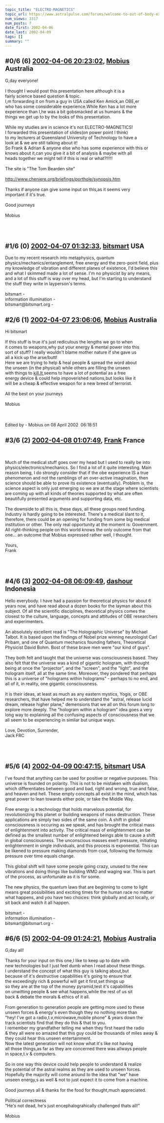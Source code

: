 ```yaml
---
topic_title: "ELECTRO-MAGNETICS"
topic_url: https://www.astralpulse.com/forums/welcome-to-out-of-body-experiences!/electro-magnetics
num_views: 3317
num_posts: 7
date_first: 2002-04-06
date_last: 2002-04-09
tags: []
summary: ""
---
```


## \#0/6 (6) [2002-04-06 20:23:02](https://www.astralpulse.com/forums/index.php?msg=116314), [Mobius](https://www.astralpulse.com/forums/profile/?u=301) Australia ##
<section>
G,day everyone!
<br>
<br>
I thought I would post this presentation here although it is a
<br>
fairly science based question &amp; topic.
<br>
I,m forwarding it on from a guy in USA called Ken Amick,an OBE,er
<br>
who has some considerable experience.While Ken has a lot more
<br>
experience than I,he was a bit gobsmacked at us humans &amp; the
<br>
things we get up to by the looks of this presentation.
<br>
<br>
While my studies are in science it's not ELECTRO-MAGNETICS!
<br>
I forwarded this presentation of slides(on power point I think)
<br>
to my lecturers at Queensland University of Technology to have a
<br>
look at &amp; we are still talking about it!
<br>
So Frank &amp; Adrian &amp; anyone else who has some experience with this or
<br>
knows about it,can you give it a bit of analysis &amp; maybe with all
<br>
heads together we might tell if this is real or what?!!!!!
<br>
<br>
The site is "The Tom Bearden site"
<br>
<br>
<a class="bbc_link" href="http://www.cheniere.org/briefings/porthole/synopsis.htm" rel="noopener" target="_blank">
 http://www.cheniere.org/briefings/porthole/synopsis.htm
</a>
<br>
<br>
Thanks if anyone can give some input on this,as it seems very
<br>
important if it's true.
<br>
<br>
Good journeys
<br>
<br>
Mobius
<br>
<br>
<br>
<br>
</section>

## \#1/6 (0) [2002-04-07 01:32:33](https://www.astralpulse.com/forums/index.php?msg=2903), [bitsmart](https://www.astralpulse.com/forums/profile/?u=324) USA ##
<section>
Due to my recent research into metaphysics, quantum physics/mechanics/entanglement, free energy and the zero-point field, plus my knowledge of vibration and different planes of existence, I'd believe this and what I skimmed made a lot of sense. I'm no physicist by any means, and a lot of this stuff is way over my head, but I'm starting to understand the stuff they write in layperson's terms.
<br>
<br>
bitsmart -
<br>
information illumination -
<br>
bitsmart@bitsmart.org -
</section>

## \#2/6 (1) [2002-04-07 23:06:06](https://www.astralpulse.com/forums/index.php?msg=3000), [Mobius](https://www.astralpulse.com/forums/profile/?u=301) Australia ##
<section>
Hi bitsmart
<br>
<br>
If this stuff is true it's just rediculous the lengths we go to when
<br>
it comes to weapons,why put your energy &amp; mental power into this
<br>
sort of stuff? I really wouldn't blame mother nature if she gave us
<br>
all a kick up the arse/butt!
<br>
Here we are trying to help &amp; heal people &amp; spread the word about
<br>
the unseen (in the physical) while others are filling the unseen
<br>
with things to
<a class="bbc_link" href="https://www.astralpulse.com/forums///kill.it" rel="noopener" target="_blank">
 kill.It
</a>
seems to have a lot of potential as a free
<br>
energy device &amp; could help impoverished nations,but looks like it
<br>
will be a cheap &amp; effective weapon for a new breed of terrorist.
<br>
<br>
All the best on your journeys
<br>
<br>
Mobius
<br>
<br>
<br>
<br>
Edited by - Mobius on 08 April 2002  06:18:51
</section>

## \#3/6 (2) [2002-04-08 01:07:49](https://www.astralpulse.com/forums/index.php?msg=3005), [Frank](https://www.astralpulse.com/forums/profile/?u=359) France ##
<section>
<br>
<br>
Much of the medical stuff goes over my head but I used to really be into physics/electronics/mechanics. So I find a lot of it quite interesting. Main reason being, I do strongly consider that if the obe experience IS a true phenomenon and not the ramblings of an over-active imagination, then science should be able to prove its existence (eventually). Problem is, the science aspect is only just emerging so we are at the stage where scientists are coming up with all kinds of theories supported by what are often beautifully presented arguments and supporting data, etc.
<br>
<br>
The downside to all this is, these days, all these groups need funding. Industry is hardly going to be interested. There's a medical slant to it, therefore, there could be an opening for funding from some big medical institution or other. The only real opportunity at the moment is: Government. All right-thinking people on this world knows the only outcome from that one... an outcome that Mobius expressed rather well, I thought.
<br>
<br>
Yours,
<br>
Frank
<br>
<br>
<br>
<br>
</section>

## \#4/6 (3) [2002-04-08 06:09:49](https://www.astralpulse.com/forums/index.php?msg=3023), [dashour](https://www.astralpulse.com/forums/profile/?u=279) Indonesia ##
<section>
Hello everybody. I have had a passion for theoretical physics for about 6 years now, and have read about a dozen books for the layman about this subject. Of all the scientific disciplines, theoretical physics comes the closest to the culture, language, concepts and attitudes of OBE researchers and experimenters.
<br>
<br>
An absolutely excellent read is "The Holographic Universe" by Michael Talbot. It is based upon the findings of Nobel prize winning neurologist Carl Pribam, and one of Quantum mechanics founding fathers, Theoretical Physicist David Bohm. Bost of these brave men were "our kind of guys".
<br>
<br>
They both felt and taught that the universe was consciousness based. They also felt that the universe was a kind of gigantic hologram, with thought being at once the "projector", and the "screen", and the "light", and the hologram itself, all at the same time. Moreover, they pondered that perhaps this is a universe of "holograms within holograms" - perhaps to no end, and all of it, in reality, one gigantic consciousness.
<br>
<br>
It is their ideas, at least as much as any eastern mystics, Yogis, or OBE researchers, that have helped me to understand the "astral, release lucid dream, release higher plane," demensions that we all on this forum long to explore more deeply. The "hologram within a hologram" idea goes a very long way to explaining all the confusing aspects of consciousness that we all seem to be experiencing in simliar but unique ways.
<br>
<br>
Love, Devotion, Surrender,
<br>
Jack FRC
<br>
<br>
<br>
<br>
</section>

## \#5/6 (4) [2002-04-09 00:47:15](https://www.astralpulse.com/forums/index.php?msg=3104), [bitsmart](https://www.astralpulse.com/forums/profile/?u=324) USA ##
<section>
I've found that anything can be used for positive or negative purposes. This universe is founded on polarity. This is not to be mistaken with dualism, which differentiates between good and bad, right and wrong, true and false, and heaven and hell. These empty concepts all exist in the mind, which has great power to lean towards either pole, or take the Middle Way.
<br>
<br>
Free energy is a technology that holds marvelous potential, for revolutionizing this planet or building weapons of mass destruction. These applications are simply two sides of the same coin. A shift in global consciousness is occuring as we speak, and has brought the critical mass of enlightenment into activity. The critical mass of enlightenment can be defined as the smallest number of enlightened beings able to cause a shift in global consciousness. The unconscious masses exert pressure, initiating enlightenment in single individuals, and this process is exponential. This can be likened to pressure making diamonds from coal, following the formula: pressure over time equals change.
<br>
<br>
This global shift will have some people going crazy, unused to the new vibrations and doing things like building WMD and waging war. This is part of the process, as unfortunate as it is for some.
<br>
<br>
The new physics, the quantum laws that are beginning to come to light means great possibilities and exciting times for the human race no matter what happens, and you have two choices: think globally and act locally, or sit back and watch it all happen.
<br>
<br>
bitsmart -
<br>
information illumination -
<br>
bitsmart@bitsmart.org -
</section>

## \#6/6 (5) [2002-04-09 01:24:21](https://www.astralpulse.com/forums/index.php?msg=3109), [Mobius](https://www.astralpulse.com/forums/profile/?u=301) Australia ##
<section>
G,day all!
<br>
<br>
Thanks for your input on this one,I like to keep up to date with
<br>
new technologies but I just feel dumb when I read about these things.
<br>
I understand the concept of what this guy is talking about,but
<br>
because of it's destructive capabilities it's going to ensure that
<br>
the exceedingly rich &amp; powerful will get it first,set things up
<br>
so they are at the top of the money pyramid,test it's capabilities
<br>
on unwitting people &amp; see what happens,while the rest of us sit
<br>
back &amp; debate the morals &amp; ethics of it all.
<br>
<br>
From generation to generation people are getting more used to these
<br>
unseen forces &amp; energy's even though they no nothing more than
<br>
"hey! I've got a radio,t.v,microwave,mobile phone" &amp; years down the
<br>
track scientists find that they do this &amp; that to you.
<br>
I remember my grandfather telling me when they first heard the radio
<br>
&amp; they all were so amazed that this guy could be thousands of miles away &amp; they could hear this unseen entertainment.
<br>
Now the latest generation will not know what it's like not having
<br>
all those things,as far as they are concerned there was allways people
<br>
in space,t.v &amp; computers.
<br>
<br>
So in one way this device could help people to understand &amp; realize
<br>
the potential of the astral realms as they are used to unseen forces.
<br>
Hopefully the majority will come around to the idea that "we" have
<br>
unseen energy,s as well &amp; not to just expect it to come from a machine.
<br>
<br>
Good journeys all &amp; thanks for the food for thought,much appreciated.
<br>
<br>
Political correctness
<br>
"He's not dead, he's just encephalograhically challenged thats all!"
<br>
<br>
Mobius
<br>
<br>
</section>